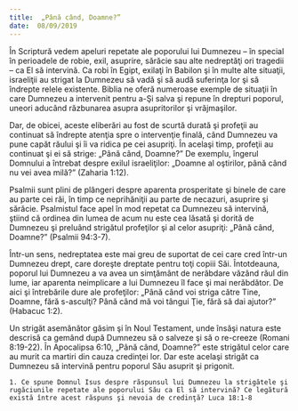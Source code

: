 ```yaml
---
title:  „Până când, Doamne?”
date:  08/09/2019
---
```


În Scriptură vedem apeluri repetate ale poporului lui Dumnezeu – în special în perioadele de robie, exil, asuprire, sărăcie sau alte nedreptăţi ori tragedii – ca El să intervină. Ca robi în Egipt, exilaţi în Babilon şi în multe alte situaţii, israeliţii au strigat la Dumnezeu să vadă şi să audă suferinţa lor şi să îndrepte relele existente. Biblia ne oferă numeroase exemple de situaţii în care Dumnezeu a intervenit pentru a-Şi salva şi repune în drepturi poporul, uneori aducând răzbunarea asupra asupritorilor şi vrăjmaşilor.

Dar, de obicei, aceste eliberări au fost de scurtă durată şi profeţii au continuat să îndrepte atenţia spre o intervenţie finală, când Dumnezeu va pune capăt răului şi îi va ridica pe cei asupriţi. În acelaşi timp, profeţii au continuat şi ei să strige: „Până când, Doamne?” De exemplu, îngerul Domnului a întrebat despre exilul israeliţilor: „Doamne al oştirilor, până când nu vei avea milă?” (Zaharia 1:12).

Psalmii sunt plini de plângeri despre aparenta prosperitate şi binele de care au parte cei răi, în timp ce neprihăniţii au parte de necazuri, asuprire şi sărăcie. Psalmistul face apel în mod repetat ca Dumnezeu să intervină, ştiind că ordinea din lumea de acum nu este cea lăsată şi dorită de Dumnezeu şi preluând strigătul profeţilor şi al celor asupriţi: „Până când, Doamne?” (Psalmii 94:3-7).

Într-un sens, nedreptatea este mai greu de suportat de cei care cred într-un Dumnezeu drept, care doreşte dreptate pentru toţi copiii Săi. Întotdeauna, poporul lui Dumnezeu a va avea un simţământ de nerăbdare văzând răul din lume, iar aparenta neimplicare a lui Dumnezeu îl face şi mai nerăbdător. De aici şi întrebările dure ale profeţilor: „Până când voi striga către Tine, Doamne, fără s-asculţi? Până când mă voi tângui Ţie, fără să dai ajutor?” (Habacuc 1:2).

Un strigăt asemănător găsim şi în Noul Testament, unde însăşi natura este descrisă ca gemând după Dumnezeu să o salveze şi să o re-creeze (Romani 8:19-22). În Apocalipsa 6:10, „Până când, Doamne?” este strigătul celor care au murit ca martiri din cauza credinţei lor. Dar este acelaşi strigăt ca Dumnezeu să intervină pentru poporul Său asuprit şi prigonit.

`1. Ce spune Domnul Isus despre răspunsul lui Dumnezeu la strigătele şi rugăciunile repetate ale poporului Său ca El să intervină? Ce legătură există între acest răspuns şi nevoia de credinţă? Luca 18:1-8`